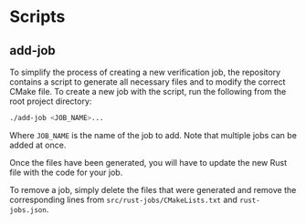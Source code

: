 # Scripts

## add-job

To simplify the process of creating a new verification job, the repository contains a script to generate all necessary files and to modify the correct CMake file. To create a new job with the script, run the following from the root project directory:

```bash
./add-job <JOB_NAME>...
```

Where `JOB_NAME` is the name of the job to add. Note that multiple jobs can be added at once.

Once the files have been generated, you will have to update the new Rust file with the code for your job.

To remove a job, simply delete the files that were generated and remove the corresponding lines from `src/rust-jobs/CMakeLists.txt` and `rust-jobs.json`.
